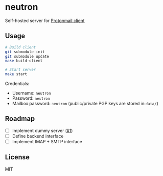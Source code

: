 # neutron

Self-hosted server for [Protonmail client](https://github.com/ProtonMail/WebClient)

## Usage

```bash
# Build client
git submodule init
git submodule update
make build-client

# Start server
make start
```

Credentials:
* Username: `neutron`
* Password: `neutron`
* Mailbox password: `neutron` (public/private PGP keys are stored in `data/`)

## Roadmap

- [ ] Implement dummy server ([#1](https://github.com/emersion/neutron/issues/1))
- [ ] Define backend interface
- [ ] Implement IMAP + SMTP interface

## License

MIT
